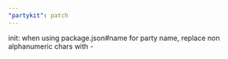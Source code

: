 ```yaml
---
"partykit": patch
---
```


init: when using package.json#name for party name, replace non alphanumeric chars with -
